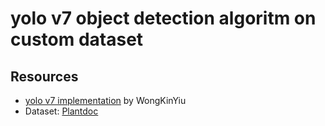 # yolo v7 object detection algoritm on custom dataset

## Resources

- [yolo v7 implementation](https://github.com/WongKinYiu/yolov7) by WongKinYiu
- Dataset: [Plantdoc](https://public.roboflow.com/object-detection/plantdoc)

